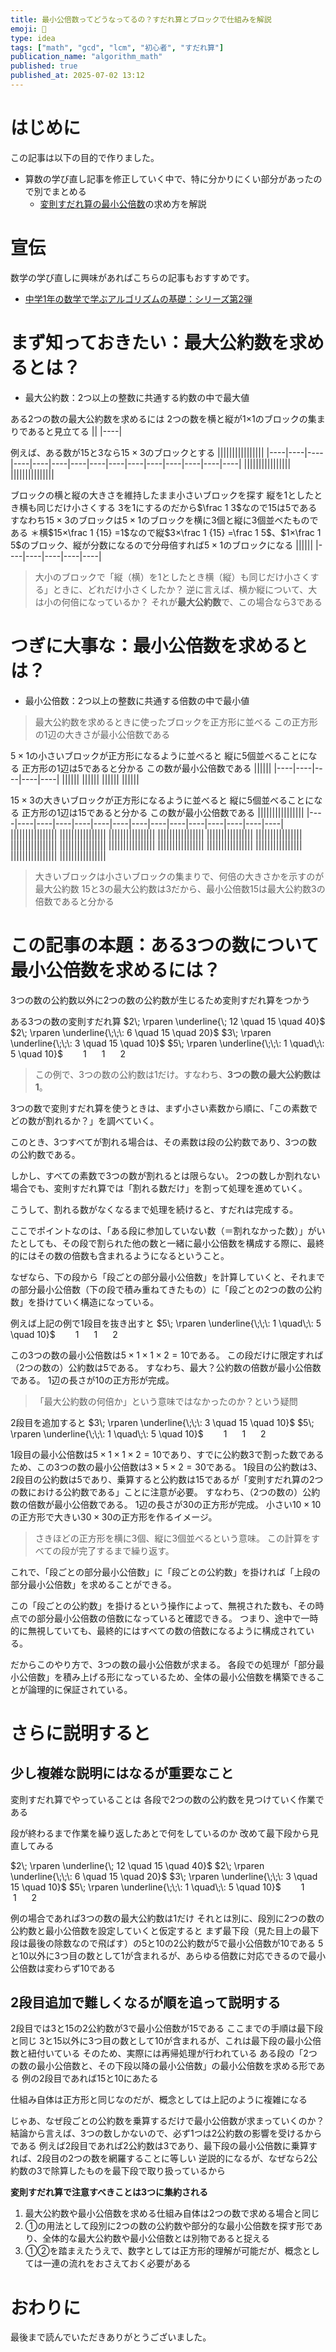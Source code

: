 ```yaml
---
title: 最小公倍数ってどうなってるの？すだれ算とブロックで仕組みを解説
emoji: 🧱
type: idea
tags: ["math", "gcd", "lcm", "初心者", "すだれ算"]
publication_name: "algorithm_math"
published: true
published_at: 2025-07-02 13:12
---
```

# はじめに
この記事は以下の目的で作りました。
- 算数の学び直し記事を修正していく中で、特に分かりにくい部分があったので別でまとめる
  - [変則すだれ算の最小公倍数](https://zenn.dev/algorithm_math/articles/1631216a6976a9#ある3つの数について調べる場合)の求め方を解説
 
# 宣伝
数学の学び直しに興味があればこちらの記事もおすすめです。
- [中学1年の数学で学ぶアルゴリズムの基礎：シリーズ第2弾](https://zenn.dev/algorithm_math/articles/idea-math-chuu1)

# まず知っておきたい：最大公約数を求めるとは？
- 最大公約数：2つ以上の整数に共通する約数の中で最大値

ある2つの数の最大公約数を求めるには
2つの数を横と縦が1×1のブロックの集まりであると見立てる
||
|----|

例えば、ある数が15と3なら$15×3$のブロックとする
||||||||||||||||
|----|----|----|----|----|----|----|----|----|----|----|----|----|----|----|
||||||||||||||||
|||||||||||||||

ブロックの横と縦の大きさを維持したまま小さいブロックを探す
縦を1としたとき横も同じだけ小さくする
3を1にするのだから$\frac 1 3$なので15は5である
すなわち$15×3$のブロックは$5×1$のブロックを横に3個と縦に3個並べたものである
＊横$15×\frac 1 {15} =1$なので縦$3×\frac 1 {15} =\frac 1 5$、$1×\frac 1 5$のブロック、縦が分数になるので分母倍すれば$5×1$のブロックになる
||||||
|----|----|----|----|----|

>大小のブロックで「縦（横）を1としたとき横（縦）も同じだけ小さくする」ときに、どれだけ小さくしたか？
逆に言えば、横か縦について、大は小の何倍になっているか？
それが**最大公約数**で、この場合なら3である

# つぎに大事な：最小公倍数を求めるとは？
- 最小公倍数：2つ以上の整数に共通する倍数の中で最小値

>最大公約数を求めるときに使ったブロックを正方形に並べる
この正方形の1辺の大きさが最小公倍数である

$5×1$の小さいブロックが正方形になるように並べると
縦に5個並べることになる
正方形の1辺は5であると分かる
この数が最小公倍数である
||||||
|----|----|----|----|----|
||||||
||||||
||||||
||||||

$15×3$の大きいブロックが正方形になるように並べると
縦に5個並べることになる
正方形の1辺は15であると分かる
この数が最小公倍数である
||||||||||||||||
|----|----|----|----|----|----|----|----|----|----|----|----|----|----|----|
||||||||||||||||
||||||||||||||||
||||||||||||||||
||||||||||||||||
||||||||||||||||
||||||||||||||||
||||||||||||||||
||||||||||||||||
||||||||||||||||
||||||||||||||||
||||||||||||||||
||||||||||||||||
||||||||||||||||
||||||||||||||||

>大きいブロックは小さいブロックの集まりで、何倍の大きさかを示すのが最大公約数
15と3の最大公約数は3だから、最小公倍数15は最大公約数3の倍数であると分かる

# この記事の本題：ある3つの数について最小公倍数を求めるには？
3つの数の公約数以外に2つの数の公約数が生じるため変則すだれ算をつかう

ある3つの数の変則すだれ算
$2\; \rparen \underline{\; 12 \quad 15 \quad 40}$
$2\; \rparen \underline{\;\;\: 6 \quad 15 \quad 20}$
$3\; \rparen \underline{\;\;\: 3 \quad 15 \quad 10}$
$5\; \rparen \underline{\;\;\: 1 \quad\;\: 5 \quad 10}$
$\;\:\; \, \;\:\;\: 1 \quad \;\: 1 \quad \;\: 2$

>この例で、3つの数の公約数は1だけ。すなわち、**3つの数の最大公約数は1**。

3つの数で変則すだれ算を使うときは、まず小さい素数から順に、「この素数でどの数が割れるか？」を調べていく。

このとき、3つすべてが割れる場合は、その素数は段の公約数であり、3つの数の公約数である。

しかし、すべての素数で3つの数が割れるとは限らない。
2つの数しか割れない場合でも、変則すだれ算では「割れる数だけ」を割って処理を進めていく。

こうして、割れる数がなくなるまで処理を続けると、すだれは完成する。

ここでポイントなのは、「ある段に参加していない数（＝割れなかった数）」がいたとしても、その段で割られた他の数と一緒に最小公倍数を構成する際に、最終的にはその数の倍数も含まれるようになるということ。

なぜなら、下の段から「段ごとの部分最小公倍数」を計算していくと、それまでの部分最小公倍数（下の段で積み重ねてきたもの）に「段ごとの2つの数の公約数」を掛けていく構造になっている。

例えば上記の例で1段目を抜き出すと
$5\; \rparen \underline{\;\;\: 1 \quad\;\: 5 \quad 10}$
$\;\:\; \, \;\:\;\: 1 \quad \;\: 1 \quad \;\: 2$

この3つの数の最小公倍数は$5×1×1×2=10$である。
この段だけに限定すれば（2つの数の）公約数は5である。
すなわち、最大？公約数の倍数が最小公倍数である。
1辺の長さが10の正方形が完成。

>「最大公約数の何倍か」という意味ではなかったのか？という疑問

2段目を追加すると
$3\; \rparen \underline{\;\;\: 3 \quad 15 \quad 10}$
$5\; \rparen \underline{\;\;\: 1 \quad\;\: 5 \quad 10}$
$\;\:\; \, \;\:\;\: 1 \quad \;\: 1 \quad \;\: 2$

1段目の最小公倍数は$5×1×1×2=10$であり、すでに公約数3で割った数であるため、この3つの数の最小公倍数は$3×5×2=30$である。
1段目の公約数は3、2段目の公約数は5であり、乗算すると公約数は15であるが「変則すだれ算の2つの数における公約数である」ことに注意が必要。
すなわち、（2つの数の）公約数の倍数が最小公倍数である。
1辺の長さが30の正方形が完成。
小さい$10×10$の正方形で大きい$30×30$の正方形を作るイメージ。

>さきほどの正方形を横に3個、縦に3個並べるという意味。
この計算をすべての段が完了するまで繰り返す。

これで、「段ごとの部分最小公倍数」に「段ごとの公約数」を掛ければ「上段の部分最小公倍数」を求めることができる。

この「段ごとの公約数」を掛けるという操作によって、無視された数も、その時点での部分最小公倍数の倍数になっていると確認できる。
つまり、途中で一時的に無視していても、最終的にはすべての数の倍数になるように構成されている。

だからこのやり方で、3つの数の最小公倍数が求まる。
各段での処理が「部分最小公倍数」を積み上げる形になっているため、全体の最小公倍数を構築できることが論理的に保証されている。

# さらに説明すると
## 少し複雑な説明にはなるが重要なこと
変則すだれ算でやっていることは
各段で2つの数の公約数を見つけていく作業である

段が終わるまで作業を繰り返したあとで何をしているのか
改めて最下段から見直してみる

$2\; \rparen \underline{\; 12 \quad 15 \quad 40}$
$2\; \rparen \underline{\;\;\: 6 \quad 15 \quad 20}$
$3\; \rparen \underline{\;\;\: 3 \quad 15 \quad 10}$
$5\; \rparen \underline{\;\;\: 1 \quad\;\: 5 \quad 10}$
$\;\:\; \, \;\:\;\: 1 \quad \;\: 1 \quad \;\: 2$

例の場合であれば3つの数の最大公約数は1だけ
それとは別に、段別に2つの数の公約数と最小公倍数を設定していくと仮定すると
まず最下段（見た目上の最下段は最後の除数なので飛ばす）の5と10の2公約数が5で最小公倍数が10である
5と10以外に3つ目の数として1が含まれるが、あらゆる倍数に対応できるので最小公倍数は変わらず10である

## 2段目追加で難しくなるが順を追って説明する

2段目では3と15の2公約数が3で最小公倍数が15である
ここまでの手順は最下段と同じ
3と15以外に3つ目の数として10が含まれるが、これは最下段の最小公倍数と紐付いている
そのため、実際には再帰処理が行われている
ある段の「2つの数の最小公倍数と、その下段以降の最小公倍数」の最小公倍数を求める形である
例の2段目であれば15と10にあたる

仕組み自体は正方形と同じなのだが、概念としては上記のように複雑になる

じゃあ、なぜ段ごとの公約数を乗算するだけで最小公倍数が求まっていくのか？
結論から言えば、3つの数しかないので、必ず1つは2公約数の影響を受けるからである
例えば2段目であれば2公約数は3であり、最下段の最小公倍数に乗算すれば、2段目の2つの数を網羅することに等しい
逆説的になるが、なぜなら2公約数の3で除算したものを最下段で取り扱っているから

**変則すだれ算で注意すべきことは3つに集約される**
1. 最大公約数や最小公倍数を求める仕組み自体は2つの数で求める場合と同じ
2. ①の用法として段別に2つの数の公約数や部分的な最小公倍数を探す形であり、全体的な最大公約数や最小公倍数とは別物であると捉える
3. ①②を踏まえたうえで、数字としては正方形的理解が可能だが、概念としては一連の流れをおさえておく必要がある

# おわりに
最後まで読んでいただきありがとうございました。

